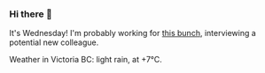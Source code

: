 ### Hi there :wave:

It's Wednesday! I'm probably working for [this bunch](https://github.com/kohofinancial), interviewing a potential new colleague.

Weather in Victoria BC: light rain, at +7°C.
